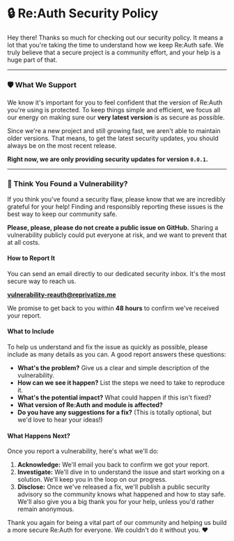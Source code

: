 # 🔒 Re:Auth Security Policy

Hey there! Thanks so much for checking out our security policy. It means a lot that you're taking the time to understand
how we keep Re:Auth safe. We truly believe that a secure project is a community effort, and your help is a huge part of
that.

---

### **🛡️ What We Support**

We know it's important for you to feel confident that the version of Re:Auth you're using is protected. To keep things
simple and efficient, we focus all our energy on making sure our **very latest version** is as secure as possible.

Since we're a new project and still growing fast, we aren't able to maintain older versions. That means, to get the
latest security updates, you should always be on the most recent release.

**Right now, we are only providing security updates for version `0.0.1`.**

---

### **🚨 Think You Found a Vulnerability?**

If you think you've found a security flaw, please know that we are incredibly grateful for your help! Finding and
responsibly reporting these issues is the best way to keep our community safe.

**Please, please, please do not create a public issue on GitHub.** Sharing a vulnerability publicly could put everyone
at risk, and we want to prevent that at all costs.

#### **How to Report It**

You can send an email directly to our dedicated security inbox. It's the most secure way to reach us.

**[vulnerability-reauth@reprivatize.me](mailto:vulnerability-reauth@reprivatize.me)**

We promise to get back to you within **48 hours** to confirm we've received your report.

#### **What to Include**

To help us understand and fix the issue as quickly as possible, please include as many details as you can. A good report
answers these questions:

* **What's the problem?** Give us a clear and simple description of the vulnerability.
* **How can we see it happen?** List the steps we need to take to reproduce it.
* **What's the potential impact?** What could happen if this isn't fixed?
* **What version of Re:Auth and module is affected?**
* **Do you have any suggestions for a fix?** (This is totally optional, but we'd love to hear your ideas!)

#### **What Happens Next?**

Once you report a vulnerability, here's what we'll do:

1. **Acknowledge:** We'll email you back to confirm we got your report.
2. **Investigate:** We'll dive in to understand the issue and start working on a solution. We'll keep you in the loop on
   our progress.
3. **Disclose:** Once we've released a fix, we'll publish a public security advisory so the community knows what
   happened and how to stay safe. We'll also give you a big thank you for your help, unless you'd rather remain
   anonymous.

Thank you again for being a vital part of our community and helping us build a more secure Re:Auth for everyone. We
couldn't do it without you. ❤️

